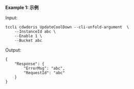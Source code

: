 **Example 1: 示例**



Input: 

```
tccli cdwdoris UpdateCoolDown --cli-unfold-argument  \
    --InstanceId abc \
    --Enable 1 \
    --Bucket abc
```

Output: 
```
{
    "Response": {
        "ErrorMsg": "abc",
        "RequestId": "abc"
    }
}
```


